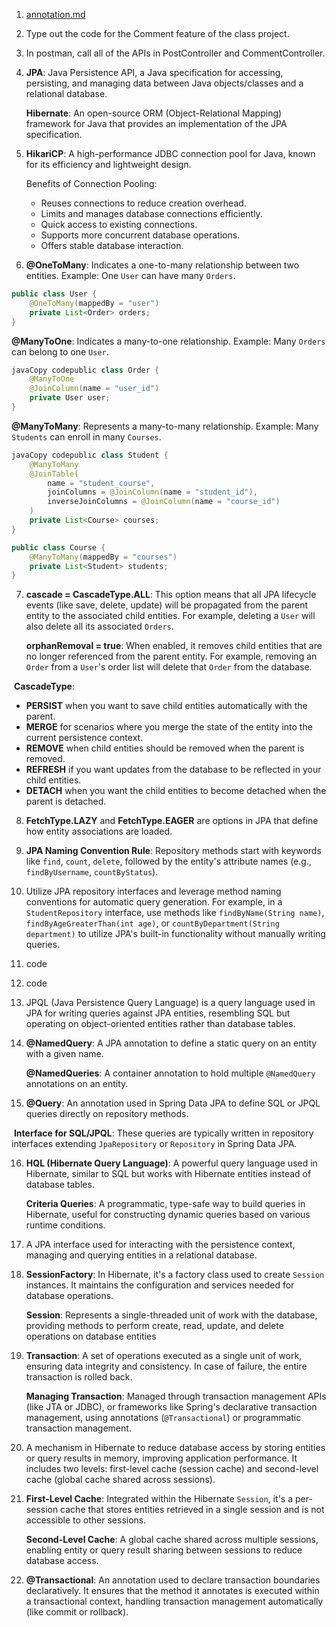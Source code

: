 1. [annotation.md](./annotation.md)

2. Type out the code for the Comment feature of the class project.

3. In postman, call all of the APIs in PostController and CommentController.

4. **JPA**: Java Persistence API, a Java specification for accessing, persisting, and managing data between Java objects/classes and a relational database.

   **Hibernate**: An open-source ORM (Object-Relational Mapping) framework for Java that provides an implementation of the JPA specification.

5. **HikariCP**: A high-performance JDBC connection pool for Java, known for its efficiency and lightweight design.

   Benefits of Connection Pooling: 

   - Reuses connections to reduce creation overhead.
   - Limits and manages database connections efficiently.
   - Quick access to existing connections.
   - Supports more concurrent database operations.
   - Offers stable database interaction.

6. **@OneToMany**: Indicates a one-to-many relationship between two entities. Example: One `User` can have many `Orders`.

```java
public class User {
    @OneToMany(mappedBy = "user")
    private List<Order> orders;
}
```

**@ManyToOne**: Indicates a many-to-one relationship. Example: Many `Orders` can belong to one `User`.

```java
javaCopy codepublic class Order {
    @ManyToOne
    @JoinColumn(name = "user_id")
    private User user;
}
```

**@ManyToMany**: Represents a many-to-many relationship. Example: Many `Students` can enroll in many `Courses`.

```java
javaCopy codepublic class Student {
    @ManyToMany
    @JoinTable(
        name = "student_course",
        joinColumns = @JoinColumn(name = "student_id"),
        inverseJoinColumns = @JoinColumn(name = "course_id")
    )
    private List<Course> courses;
}

public class Course {
    @ManyToMany(mappedBy = "courses")
    private List<Student> students;
}
```

7. **cascade = CascadeType.ALL**: This option means that all JPA lifecycle events (like save, delete, update) will be propagated from the parent entity to the associated child entities. For example, deleting a `User` will also delete all its associated `Orders`.

   **orphanRemoval = true**: When enabled, it removes child entities that are no longer referenced from the parent entity. For example, removing an `Order` from a `User`'s order list will delete that `Order` from the database.

​	**CascadeType**:

- **PERSIST** when you want to save child entities automatically with the parent.
- **MERGE** for scenarios where you merge the state of the entity into the current persistence context.
- **REMOVE** when child entities should be removed when the parent is removed.
- **REFRESH** if you want updates from the database to be reflected in your child entities.
- **DETACH** when you want the child entities to become detached when the parent is detached.

8. **FetchType.LAZY** and **FetchType.EAGER** are options in JPA that define how entity associations are loaded.

9. **JPA Naming Convention Rule**: Repository methods start with keywords like `find`, `count`, `delete`, followed by the entity's attribute names (e.g., `findByUsername`, `countByStatus`).

10. Utilize JPA repository interfaces and leverage method naming conventions for automatic query generation. For example, in a `StudentRepository` interface, use methods like `findByName(String name)`, `findByAgeGreaterThan(int age)`, or `countByDepartment(String department)` to utilize JPA's built-in functionality without manually writing queries.

11. code

12. code

13. JPQL (Java Persistence Query Language) is a query language used in JPA for writing queries against JPA entities, resembling SQL but operating on object-oriented entities rather than database tables.

14. **@NamedQuery**: A JPA annotation to define a static query on an entity with a given name.

    **@NamedQueries**: A container annotation to hold multiple `@NamedQuery` annotations on an entity.

15. **@Query**: An annotation used in Spring Data JPA to define SQL or JPQL queries directly on repository methods.

​	**Interface for SQL/JPQL**: These queries are typically written in repository interfaces extending 	`JpaRepository` or `Repository` in Spring Data JPA.

16. **HQL (Hibernate Query Language)**: A powerful query language used in Hibernate, similar to SQL but works with Hibernate entities instead of database tables.

    **Criteria Queries**: A programmatic, type-safe way to build queries in Hibernate, useful for constructing dynamic queries based on various runtime conditions.

17. A JPA interface used for interacting with the persistence context, managing and querying entities in a relational database.

18. **SessionFactory**: In Hibernate, it's a factory class used to create `Session` instances. It maintains the configuration and services needed for database operations.

    **Session**: Represents a single-threaded unit of work with the database, providing methods to perform create, read, update, and delete operations on database entities

19. **Transaction**: A set of operations executed as a single unit of work, ensuring data integrity and consistency. In case of failure, the entire transaction is rolled back.

    **Managing Transaction**: Managed through transaction management APIs (like JTA or JDBC), or frameworks like Spring's declarative transaction management, using annotations (`@Transactional`) or programmatic transaction management.

20. A mechanism in Hibernate to reduce database access by storing entities or query results in memory, improving application performance. It includes two levels: first-level cache (session cache) and second-level cache (global cache shared across sessions).

21. **First-Level Cache**: Integrated within the Hibernate `Session`, it's a per-session cache that stores entities retrieved in a single session and is not accessible to other sessions.

    **Second-Level Cache**: A global cache shared across multiple sessions, enabling entity or query result sharing between sessions to reduce database access.

22. **@Transactional**: An annotation used to declare transaction boundaries declaratively. It ensures that the method it annotates is executed within a transactional context, handling transaction management automatically (like commit or rollback).


